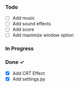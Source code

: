 ### Todo

- [ ] Add music
- [ ] Add sound effects
- [ ] Add score
- [ ] Add maximize window option

### In Progress

### Done ✓
- [X] Add CRT Effect
- [X] Add settings.py